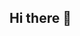 ## Hi there 👋

<!--
**fevenhaile/fevenhaile** is a ✨ _special_ ✨ repository because its `README.md` (this file) appears on your GitHub profile.

Here are some ideas to get you started:

🔭 I’m up to any project that has an impact on humanity and life in general.
🌱 I’m currently learning Frontend Development.
👯 I’m looking to collaborate on React and Next.js projects.
🤔 I’m looking for help with implementing authentication in Next.js, specifically integrating Google authentication using NextAuth.
💬 Ask me about using React, Next.js, TypeScript, Tailwind CSS, or handling API interactions in a React app.
⚡ Fun fact: I enjoy working on projects that can have a positive impact on people's lives!
